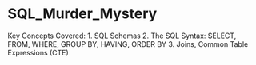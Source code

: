 # SQL_Murder_Mystery
Key Concepts Covered: 1. SQL Schemas  2. The SQL Syntax: SELECT, FROM, WHERE, GROUP BY, HAVING, ORDER BY 3. Joins, Common Table Expressions (CTE) 

